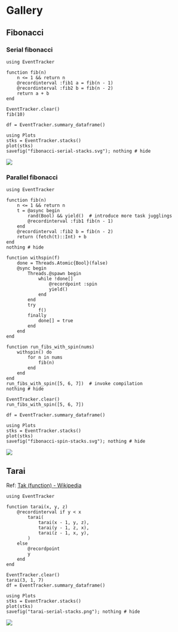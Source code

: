 # Gallery

## Fibonacci

### Serial fibonacci

```@example fibonacci-serial
using EventTracker

function fib(n)
    n <= 1 && return n
    @recordinterval :fib1 a = fib(n - 1)
    @recordinterval :fib2 b = fib(n - 2)
    return a + b
end

EventTracker.clear()
fib(10)

df = EventTracker.summary_dataframe()
```

```@example fibonacci-serial
using Plots
stks = EventTracker.stacks()
plot(stks)
savefig("fibonacci-serial-stacks.svg"); nothing # hide
```

![](fibonacci-serial-stacks.svg)

### Parallel fibonacci

```@example fibonacci-spin
using EventTracker

function fib(n)
    n <= 1 && return n
    t = @async begin
        rand(Bool) && yield()  # introduce more task jugglings
        @recordinterval :fib1 fib(n - 1)
    end
    @recordinterval :fib2 b = fib(n - 2)
    return (fetch(t)::Int) + b
end
nothing # hide
```

```@example fibonacci-spin
function withspin(f)
    done = Threads.Atomic{Bool}(false)
    @sync begin
        Threads.@spawn begin
            while !done[]
                @recordpoint :spin
                yield()
            end
        end
        try
            f()
        finally
            done[] = true
        end
    end
end

function run_fibs_with_spin(nums)
    withspin() do
        for n in nums
            fib(n)
        end
    end
end
run_fibs_with_spin([5, 6, 7])  # invoke compilation
nothing # hide
```

```@example fibonacci-spin
EventTracker.clear()
run_fibs_with_spin([5, 6, 7])

df = EventTracker.summary_dataframe()
```

```@example fibonacci-spin
using Plots
stks = EventTracker.stacks()
plot(stks)
savefig("fibonacci-spin-stacks.svg"); nothing # hide
```

![](fibonacci-spin-stacks.svg)

## Tarai

Ref: [Tak (function) - Wikipedia](https://en.wikipedia.org/wiki/Tak_(function))

```@example tarai-serial
using EventTracker

function tarai(x, y, z)
    @recordinterval if y < x
        tarai(
            tarai(x - 1, y, z),
            tarai(y - 1, z, x),
            tarai(z - 1, x, y),
        )
    else
        @recordpoint
        y
    end
end

EventTracker.clear()
tarai(3, 1, 7)
df = EventTracker.summary_dataframe()
```

```@example tarai-serial
using Plots
stks = EventTracker.stacks()
plot(stks)
savefig("tarai-serial-stacks.png"); nothing # hide
```

![](tarai-serial-stacks.png)
